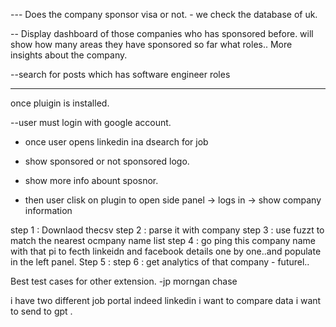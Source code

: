 
--- Does the company sponsor visa or not. - we check the database of uk.



-- Display dashboard of those companies who has sponsored before.
will show how many areas they have sponsored so far what roles..
More insights about the company.


--search for posts which has software engineer roles

----------------


once pluigin is installed.

--user must login with google account.

- once user opens linkedin ina dsearch for job


- show sponsored or not sponsored logo.
- show more info abount sposnor.



- then user clisk on plugin to open side panel -> logs in ->
show company information




step 1 : Downlaod thecsv 
step 2 : parse it with company 
step 3 : use fuzzt to match the nearest ocmpany name list 
step 4 : go ping this company name with that pi to fecth linkeidn and facebook details one by one..and populate in the left panel.
Step 5 :
step 6 :  get analytics of that company - futurel..



Best test cases for other extension.
-jp morngan chase



i have two different job portal indeed linkedin i want to compare data i want to send to gpt .

